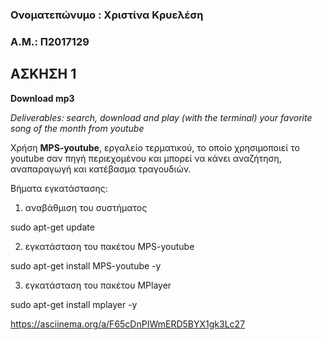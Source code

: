 
### Ονοματεπώνυμο : Χριστίνα Κρυελέση 
### Α.Μ.: Π2017129


## ΑΣΚΗΣΗ 1
**Download mp3**

*Deliverables: search, download and play (with the terminal) your favorite song of the month from youtube*

Χρήση **MPS-youtube**, εργαλείο τερματικού, το οποίο χρησιμοποιεί το youtube σαν πηγή περιεχομένου και μπορεί να κάνει αναζήτηση, αναπαραγωγή και κατέβασμα τραγουδιών.
 
 
Βήματα εγκατάστασης:
1. αναβάθμιση του συστήματος

 sudo apt-get update 


2. εγκατάσταση του πακέτου MPS-youtube 

 sudo apt-get install MPS-youtube -y


3. εγκατάσταση του πακέτου MPlayer 

 sudo apt-get install mplayer -y



https://asciinema.org/a/F65cDnPIWmERD5BYX1gk3Lc27
